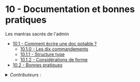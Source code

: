 # 10 - Documentation et bonnes pratiques
Les mantras sacrés de l'admin

+ [10.1 - Comment écrire une doc potable ?](how2doc.md)
    - [10.1.0 - Les dix commandements](how2doc.md#les-dix-commandements)
    - [10.1.1 - Structure type](how2doc.md#structure-type)
    - [10.1.2 - Considérations de forme](how2doc.md#considérations-de-forme)
+ [10.2 - Bonnes pratiques](best-practices.md)

<details><summary><i>Contributeurs :</i></summary>
    
+ *Félix Houdebert [felix.houdebert@utt.fr](mailto:felix.houdebert@utt.fr)*
</details>
